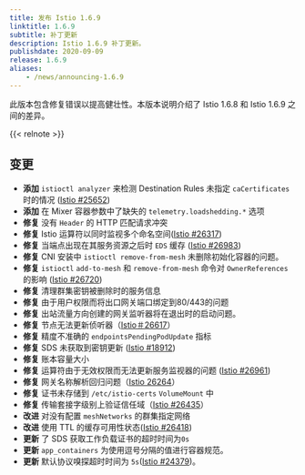 ```yaml
---
title: 发布 Istio 1.6.9
linktitle: 1.6.9
subtitle: 补丁更新
description: Istio 1.6.9 补丁更新。
publishdate: 2020-09-09
release: 1.6.9
aliases:
    - /news/announcing-1.6.9
---
```


此版本包含修复错误以提高健壮性。本版本说明介绍了 Istio 1.6.8 和 Istio 1.6.9 之间的差异。


{{< relnote >}}

## 变更

- **添加** `istioctl analyzer` 来检测 Destination Rules 未指定 `caCertificates` 时的情况 ([Istio #25652](https://github.com/istio/istio/issues/25652))
- **添加** 在 Mixer 容器参数中了缺失的 `telemetry.loadshedding.*` 选项
- **修复** 没有 `Header` 的 HTTP 匹配请求冲突
- **修复** Istio 运算符以同时监视多个命名空间([Istio #26317](https://github.com/istio/istio/issues/26317))
- **修复** 当端点出现在其服务资源之后时 `EDS` 缓存 ([Istio #26983](https://github.com/istio/istio/issues/26983))
- **修复** CNI 安装中 `istioctl remove-from-mesh` 未删除初始化容器的问题。
- **修复** `istioctl` `add-to-mesh` 和 `remove-from-mesh` 命令对 `OwnerReferences` 的影响 ([Istio #26720](https://github.com/istio/istio/issues/26720))
- **修复** 清理群集密钥被删除时的服务信息
- **修复** 由于用户权限而将出口网关端口绑定到80/443的问题
- **修复** 出站流量方向创建的网关监听器将在退出时的启动问题。
- **修复** 节点无法更新侦听器（[Istio＃26617](https://github.com/istio/istio/issues/26617)）
- **修复** 精度不准确的 `endpointsPendingPodUpdate` 指标
- **修复** SDS 未获取到密钥更新 ([Istio #18912](https://github.com/istio/istio/issues/18912))
- **修复** 账本容量大小
- **修复** 运算符由于无效权限而无法更新服务监视器的问题 ([Istio #26961](https://github.com/istio/istio/issues/26961))
- **修复** 网关名称解析回归问题（[Istio 26264](https://github.com/istio/istio/issues/26264)）
- **修复** 证书未存储到 `/etc/istio-certs` `VolumeMount` 中
- **修复** 传输套接字级别上验证信任域（[Istio #26435](https://github.com/istio/istio/issues/26435)）
- **改进** 对没有配置 `meshNetworks` 的群集指定网络
- **改进** 使用 TTL 的缓存可用性状态([Istio #26418](https://github.com/istio/istio/issues/26418))
- **更新** 了 SDS 获取工作负载证书的超时时间为`0s`
- **更新** `app_containers` 为使用逗号分隔的值进行容器规范。
- **更新** 默认协议嗅探超时时间为 `5s`([Istio #24379](https://github.com/istio/istio/issues/24379))。